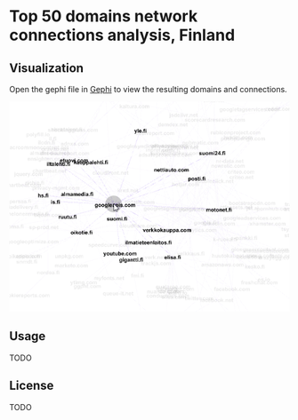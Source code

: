Top 50 domains network connections analysis, Finland
====================

## Visualization

Open the gephi file in [Gephi](https://gephi.org/) to view the resulting domains and connections. 

![example](example.png "Example")


## Usage

TODO


## License

TODO
